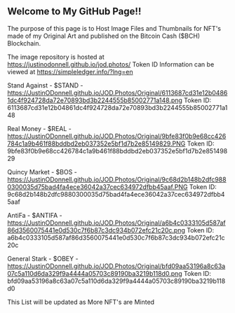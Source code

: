 ## Welcome to My GitHub Page!!

The purpose of this page is to Host Image Files and Thumbnails for NFT's made of my Original Art and published on the Bitcoin Cash ($BCH) Blockchain. 

The image repository is hosted at <https://justinodonnell.github.io/jod.photos/>
Token ID Information can be viewed at https://simpleledger.info/?lng=en 

Stand Against - $STAND -  https://JustinODonnell.github.io/JOD.Photos/Original/6113687cd31e12b04861dc4f924728da72e70893bd3b2244555b85002771a148.png
Token ID: 6113687cd31e12b04861dc4f924728da72e70893bd3b2244555b85002771a148

Real Money - $REAL -  https://JustinODonnell.github.io/JOD.Photos/Original/9bfe83f0b9e68cc426784c1a9b461f88bddbd2eb037352e5bf1d7b2e85149829.PNG
Token ID: 9bfe83f0b9e68cc426784c1a9b461f88bddbd2eb037352e5bf1d7b2e85149829

Quincy Market - $BOS -  https://JustinODonnell.github.io/JOD.Photos/Original/9c68d2b148b2dfc9880300035d75bad4fa4ece36042a37cec634972dfbb45aaf.PNG
Token ID: 9c68d2b148b2dfc9880300035d75bad4fa4ece36042a37cec634972dfbb45aaf

AntiFa - $ANTIFA -  https://JustinODonnell.github.io/JOD.Photos/Original/a6b4c0333105d587af86d3560075441e0d530c7f6b87c3dc934b072efc21c20c.png
Token ID: a6b4c0333105d587af86d3560075441e0d530c7f6b87c3dc934b072efc21c20c

General Stark - $OBEY -  https://JustinODonnell.github.io/JOD.Photos/Original/bfd09aa53196a8c63a07c5a110d6da329f9a4444a05703c89190ba3219b118d0.png
Token ID: bfd09aa53196a8c63a07c5a110d6da329f9a4444a05703c89190ba3219b118d0

This List will be updated as More NFT's are Minted
